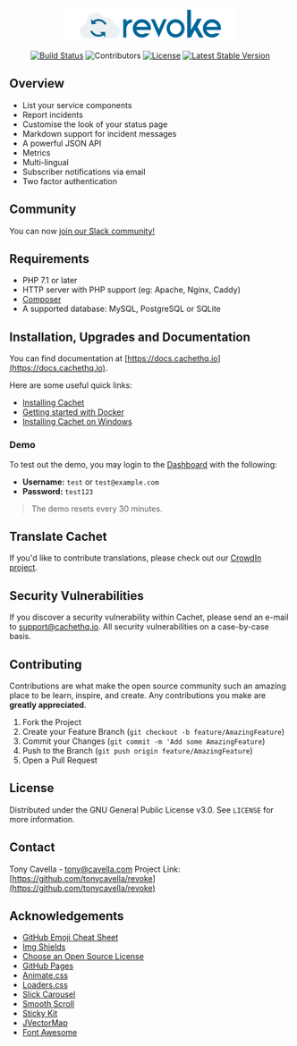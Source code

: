 <!-- PROJECT LOGO -->
<p align="center">
  <a href="https://github.com/tonycavella/revoke">
    <img src="logo.png" alt="Logo">
  </a>
</p>

<!-- PROJECT SHIELDS -->
<p align="center">
  <a href="https://github.com/tonycavella/revoke/"><img src="https://img.shields.io/badge/build-passing-brightgreen.svg" alt="Build Status"></a>
  <img src="https://img.shields.io/github/contributors/tonycavella/revoke.svg" alt="Contributors">
  <a href="LICENSE"><img src="https://img.shields.io/github/license/tonycavella/revoke.svg" alt="License"></a>
  <a href="https://github.com/tonycavella/revoke/releases"><img src="https://img.shields.io/github/release/tonycavella/revoke.svg" alt="Latest Stable Version"></a>
</p>

## Overview

- List your service components
- Report incidents
- Customise the look of your status page
- Markdown support for incident messages
- A powerful JSON API
- Metrics
- Multi-lingual
- Subscriber notifications via email
- Two factor authentication



## Community

You can now [join our Slack community!](http://cachethq-slack.herokuapp.com)

## Requirements

- PHP 7.1 or later
- HTTP server with PHP support (eg: Apache, Nginx, Caddy)
- [Composer](https://getcomposer.org)
- A supported database: MySQL, PostgreSQL or SQLite

## Installation, Upgrades and Documentation

You can find documentation at [https://docs.cachethq.io](https://docs.cachethq.io).

Here are some useful quick links:

- [Installing Cachet](https://docs.cachethq.io/docs/installing-cachet)
- [Getting started with Docker](https://docs.cachethq.io/docs/get-started-with-docker)
- [Installing Cachet on Windows](https://docs.cachethq.io/docs/installing-cachet-on-windows)

### Demo

To test out the demo, you may login to the [Dashboard](https://dev.cachethq.io/dashboard) with the following:

- **Username:** `test` or `test@example.com`
- **Password:** `test123`

> The demo resets every 30 minutes.

## Translate Cachet

If you'd like to contribute translations, please check out our [CrowdIn project](https://crowdin.com/project/cachet).

## Security Vulnerabilities

If you discover a security vulnerability within Cachet, please send an e-mail to [support@cachethq.io](mailto:support@cachethq.io?Cachet%20Security%20Vulnerability). All security vulnerabilities on a case-by-case basis.

<!-- CONTRIBUTING -->
## Contributing

Contributions are what make the open source community such an amazing place to be learn, inspire, and create. Any contributions you make are **greatly appreciated**.

1. Fork the Project
2. Create your Feature Branch (`git checkout -b feature/AmazingFeature`)
3. Commit your Changes (`git commit -m 'Add some AmazingFeature`)
4. Push to the Branch (`git push origin feature/AmazingFeature`)
5. Open a Pull Request

<!-- LICENSE -->
## License

Distributed under the GNU General Public License v3.0. See `LICENSE` for more information.

<!-- CONTACT -->
## Contact

Tony Cavella - tony@cavella.com
Project Link: [https://github.com/tonycavella/revoke](https://github.com/tonycavella/revoke)

<!-- ACKNOWLEDGEMENTS -->
## Acknowledgements
* [GitHub Emoji Cheat Sheet](https://www.webpagefx.com/tools/emoji-cheat-sheet)
* [Img Shields](https://shields.io)
* [Choose an Open Source License](https://choosealicense.com)
* [GitHub Pages](https://pages.github.com)
* [Animate.css](https://daneden.github.io/animate.css)
* [Loaders.css](https://connoratherton.com/loaders)
* [Slick Carousel](https://kenwheeler.github.io/slick)
* [Smooth Scroll](https://github.com/cferdinandi/smooth-scroll)
* [Sticky Kit](http://leafo.net/sticky-kit)
* [JVectorMap](http://jvectormap.com)
* [Font Awesome](https://fontawesome.com)
